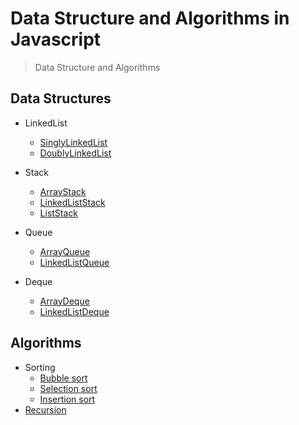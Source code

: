 # Data Structure and Algorithms in Javascript

> Data Structure and Algorithms

## Data Structures

- LinkedList

  - [SinglyLinkedList](dataStructure/LinkedList/SinglyLinkedList.js)
  - [DoublyLinkedList](dataStructure/LinkedList/SinglyLinkedList.js)

- Stack

  - [ArrayStack](dataStructure/LinkedList/ArrayStack.js)
  - [LinkedListStack](dataStructure/LinkedList/LinkedListStack.js)
  - [ListStack](dataStructure/LinkedList/ListStack.js)

- Queue

  - [ArrayQueue](dataStructure/Queue/ArrayQueue.js)
  - [LinkedListQueue](dataStructure/Queue/LinkedListQueue.js)

- Deque

  - [ArrayDeque](dataStructure/Deque/DequeArray.js)
  - [LinkedListDeque](dataStructure/Deque/DequeLinkedList.js)

## Algorithms

- Sorting
  - [Bubble sort](algorithms/sorting/bubble.js)
  - [Selection sort](algorithms/sorting/selection.js)
  - [Insertion sort](algorithms/sorting/insertion.js)
- [Recursion](recursion/index.js)
